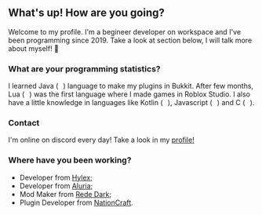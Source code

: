 ## What's up! How are you going?
Welcome to my profile. I'm a begineer developer on workspace and I've been programming since 2019.
Take a look at section below, I will talk more about myself! :eyes:

### What are your programming statistics?
I learned Java (<img src="https://cdn.icon-icons.com/icons2/195/PNG/256/Java_23404.png" width="10" height="10">) language to make my plugins in Bukkit. After few months, Lua (<img src="https://cdn.icon-icons.com/icons2/512/PNG/512/prog-lua02_icon-icons.com_50785.png" width="10" height="10">) was the first language where I made games in Roblox Studio. I also have a little knowledge in languages like Kotlin (<img src="https://cdn.icon-icons.com/icons2/2107/PNG/512/file_type_kotlin_icon_130487.png" width="10" height="10">), Javascript (<img src="https://cdn.icon-icons.com/icons2/2108/PNG/512/javascript_icon_130900.png" width="10" height="10">) and C (<img src="https://cdn.icon-icons.com/icons2/2415/PNG/512/c_original_logo_icon_146611.png" width="10" height="10">).

### Contact
I'm online on discord every day! Take a look in my [profile!](https://discordhub.com/profile/569169235742556200)

### Where have you been working?
  * Developer from [Hylex](https://github.com/redestone);
  * Developer from [Aluria](https://github.com/AluriaDev);
  * Mod Maker from [Rede Dark](https://discord.gg/r5X4TYNfat);
  * Plugin Developer from [NationCraft](https://discord.gg/rHeAxr85h8).

